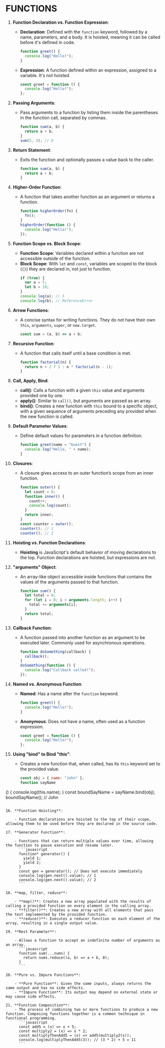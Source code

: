 # FUNCTIONS

1. **Function Declaration vs. Function Expression**:

   - **Declaration**: Defined with the `function` keyword, followed by a name, parameters, and a body. It is hoisted, meaning it can be called before it's defined in code.
     ```javascript
     function greet() {
       console.log("Hello!");
     }
     ```
   - **Expression**: A function defined within an expression, assigned to a variable. It's not hoisted.
     ```javascript
     const greet = function () {
       console.log("Hello!");
     };
     ```

2. **Passing Arguments**:

   - Pass arguments to a function by listing them inside the parentheses in the function call, separated by commas.
     ```javascript
     function sum(a, b) {
       return a + b;
     }
     sum(5, 3); // 8
     ```

3. **Return Statement**:

   - Exits the function and optionally passes a value back to the caller.
     ```javascript
     function sum(a, b) {
       return a + b;
     }
     ```

4. **Higher-Order Function**:

   - A function that takes another function as an argument or returns a function.
     ```javascript
     function higherOrder(fn) {
       fn();
     }
     higherOrder(function () {
       console.log("Hello!");
     });
     ```

5. **Function Scope vs. Block Scope**:

   - **Function Scope**: Variables declared within a function are not accessible outside of the function.
   - **Block Scope**: With `let` and `const`, variables are scoped to the block (`{}`) they are declared in, not just to function.
     ```javascript
     if (true) {
       var a = 5;
       let b = 10;
     }
     console.log(a); // 5
     console.log(b); // ReferenceError
     ```

6. **Arrow Functions**:

   - A concise syntax for writing functions. They do not have their own `this`, `arguments`, `super`, or `new.target`.
     ```javascript
     const sum = (a, b) => a + b;
     ```

7. **Recursive Function**:

   - A function that calls itself until a base condition is met.
     ```javascript
     function factorial(n) {
       return n < 2 ? 1 : n * factorial(n - 1);
     }
     ```

8. **Call, Apply, Bind**:

   - **call()**: Calls a function with a given `this` value and arguments provided one by one.
   - **apply()**: Similar to `call()`, but arguments are passed as an array.
   - **bind()**: Creates a new function with `this` bound to a specific object, with a given sequence of arguments preceding any provided when the new function is called.

9. **Default Parameter Values**:

   - Define default values for parameters in a function definition.
     ```javascript
     function greet(name = "Guest") {
       console.log("Hello, " + name);
     }
     ```

10. **Closures**:

    - A closure gives access to an outer function’s scope from an inner function.
      ```javascript
      function outer() {
        let count = 0;
        function inner() {
          count++;
          console.log(count);
        }
        return inner;
      }
      const counter = outer();
      counter(); // 1
      counter(); // 2
      ```

11. **Hoisting vs. Function Declarations**:

    - **Hoisting** is JavaScript's default behavior of moving declarations to the top. Function declarations are hoisted, but expressions are not.

12. **"arguments" Object**:

    - An array-like object accessible inside functions that contains the values of the arguments passed to that function.
      ```javascript
      function sum() {
        let total = 0;
        for (let i = 0; i < arguments.length; i++) {
          total += arguments[i];
        }
        return total;
      }
      ```

13. **Callback Function**:

    - A function passed into another function as an argument to be executed later. Commonly used for asynchronous operations.
      ```javascript
      function doSomething(callback) {
        callback();
      }
      doSomething(function () {
        console.log("Callback called!");
      });
      ```

14. **Named vs. Anonymous Function**:

    - **Named**: Has a name after the `function` keyword.
      ```javascript
      function greet() {
        console.log("Hello!");
      }
      ```
    - **Anonymous**: Does not have a name, often used as a function expression.
      ```javascript
      const greet = function () {
        console.log("Hello!");
      };
      ```

15. **Using "bind" to Bind "this"**:
    - Creates a new function that, when called, has its `this` keyword set to the provided value.
      ```javascript
      const obj = { name: "John" };
      function sayName
      ```

() { console.log(this.name); }
const boundSayName = sayName.bind(obj);
boundSayName(); // John
```

16. **Function Hoisting**:

    - Function declarations are hoisted to the top of their scope, allowing them to be used before they are declared in the source code.

17. **Generator Function**:

    - Functions that can return multiple values over time, allowing the function to pause execution and resume later.
      ```javascript
      function* generator() {
        yield 1;
        yield 2;
      }
      const gen = generator(); // Does not execute immediately
      console.log(gen.next().value); // 1
      console.log(gen.next().value); // 2
      ```

18. **map, filter, reduce**:

    - **map()**: Creates a new array populated with the results of calling a provided function on every element in the calling array.
    - **filter()**: Creates a new array with all elements that pass the test implemented by the provided function.
    - **reduce()**: Executes a reducer function on each element of the array, resulting in a single output value.

19. **Rest Parameter**:

    - Allows a function to accept an indefinite number of arguments as an array.
      ```javascript
      function sum(...nums) {
        return nums.reduce((a, b) => a + b, 0);
      }
      ```

20. **Pure vs. Impure Functions**:

    - **Pure Function**: Given the same inputs, always returns the same output and has no side effects.
    - **Impure Function**: Its output may depend on external state or may cause side effects.

21. **Function Composition**:
    - The process of combining two or more functions to produce a new function. Composing functions together is a common technique in functional programming.
      ```javascript
      const add5 = (x) => x + 5;
      const multiply2 = (x) => x * 2;
      const multiplyThenAdd5 = (x) => add5(multiply2(x));
      console.log(multiplyThenAdd5(3)); // (3 * 2) + 5 = 11
      ```
